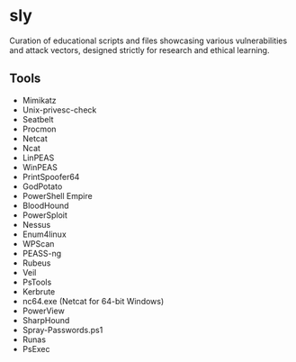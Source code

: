 # sly
Curation of educational scripts and files showcasing various vulnerabilities and attack vectors, designed strictly for research and ethical learning.

## Tools
- Mimikatz
- Unix-privesc-check
- Seatbelt
- Procmon
- Netcat
- Ncat
- LinPEAS
- WinPEAS
- PrintSpoofer64
- GodPotato
- PowerShell Empire
- BloodHound
- PowerSploit
- Nessus
- Enum4linux
- WPScan
- PEASS-ng
- Rubeus
- Veil
- PsTools
- Kerbrute
- nc64.exe (Netcat for 64-bit Windows)
- PowerView
- SharpHound
- Spray-Passwords.ps1
- Runas
- PsExec
